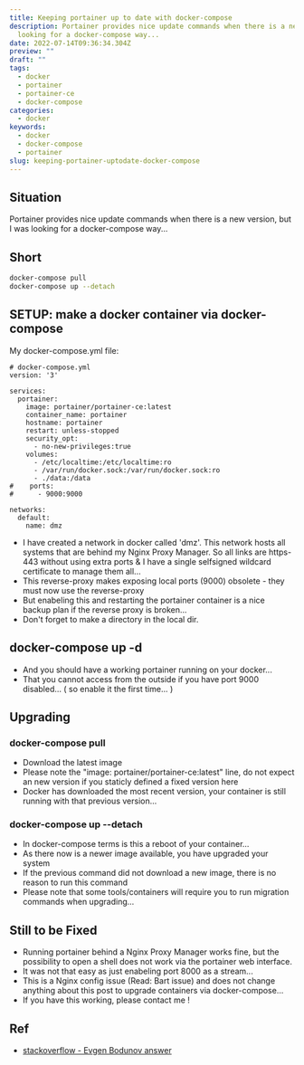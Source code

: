 ```yaml
---
title: Keeping portainer up to date with docker-compose
description: Portainer provides nice update commands when there is a new version, but I was
  looking for a docker-compose way...
date: 2022-07-14T09:36:34.304Z
preview: ""
draft: ""
tags:
  - docker
  - portainer
  - portainer-ce
  - docker-compose
categories:
  - docker
keywords:
  - docker
  - docker-compose
  - portainer
slug: keeping-portainer-uptodate-docker-compose
---
```

## Situation
Portainer provides nice update commands when there is a new version, but I was looking for a docker-compose way...

## Short
```bash
docker-compose pull
docker-compose up --detach
```

## SETUP: make a docker container via docker-compose
My docker-compose.yml file:
```
# docker-compose.yml
version: '3'

services:
  portainer:
    image: portainer/portainer-ce:latest
    container_name: portainer
    hostname: portainer
    restart: unless-stopped
    security_opt:
      - no-new-privileges:true
    volumes:
      - /etc/localtime:/etc/localtime:ro
      - /var/run/docker.sock:/var/run/docker.sock:ro
      - ./data:/data
#    ports:
#      - 9000:9000

networks:
  default:
    name: dmz
```

 * I have created a network in docker called 'dmz'. This network hosts all systems that are behind my Nginx Proxy Manager. So all links are https-443 without using extra ports & I have a single selfsigned wildcard certificate to manage them all...
 * This reverse-proxy makes exposing local ports (9000) obsolete - they must now use the reverse-proxy
 * But enabeling this and restarting the portainer container is a nice backup plan if the reverse proxy is broken...
 * Don't forget to make a directory in the local dir.

## docker-compose up -d
 * And you should have a working portainer running on your docker...
 * That you cannot access from the outside if you have port 9000 disabled... ( so enable it the first time... ) 

## Upgrading
### docker-compose pull
 * Download the latest image
 * Please note the "image: portainer/portainer-ce:latest" line, do not expect an new version if you staticly defined a fixed version here
 * Docker has downloaded the most recent version, your container is still running with that previous version... 
### docker-compose up --detach
 * In docker-compose terms is this a reboot of your container...
 * As there now is a newer image available, you have upgraded your system
 * If the previous command did not download a new image, there is no reason to run this command
 * Please note that some tools/containers will require you to run migration commands when upgrading...

## Still to be Fixed
 * Running portainer behind a Nginx Proxy Manager works fine, but the possibility to open a shell does not work via the portainer web interface. 
 * It was not that easy as just enabeling port 8000 as a stream...
 * This is a Nginx config issue (Read: Bart issue) and does not change anything about this post to upgrade containers via docker-compose...
 * If you have this working, please contact me !

## Ref
 * [stackoverflow - Evgen Bodunov answer](https://stackoverflow.com/questions/49316462/how-to-update-existing-images-with-docker-compose)

 